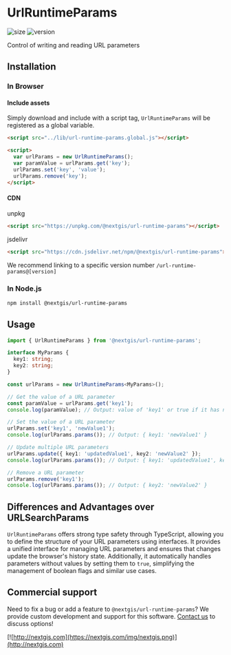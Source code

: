# UrlRuntimeParams

![size](https://img.shields.io/bundlephobia/minzip/@nextgis/url-runtime-params) ![version](https://img.shields.io/npm/v/@nextgis/url-runtime-params)

Control of writing and reading URL parameters

## Installation

### In Browser

#### Include assets

Simply download and include with a script tag, `UrlRuntimeParams` will be registered as a global variable.

```html
<script src="../lib/url-runtime-params.global.js"></script>

<script>
  var urlParams = new UrlRuntimeParams();
  var paramValue = urlParams.get('key');
  urlParams.set('key', 'value');
  urlParams.remove('key');
</script>
```

#### CDN

unpkg

```html
<script src="https://unpkg.com/@nextgis/url-runtime-params"></script>
```

jsdelivr

```html
<script src="https://cdn.jsdelivr.net/npm/@nextgis/url-runtime-params"></script>
```

We recommend linking to a specific version number `/url-runtime-params@[version]`

### In Node.js

```bash
npm install @nextgis/url-runtime-params
```

## Usage

```typescript
import { UrlRuntimeParams } from '@nextgis/url-runtime-params';

interface MyParams {
  key1: string;
  key2: string;
}

const urlParams = new UrlRuntimeParams<MyParams>();

// Get the value of a URL parameter
const paramValue = urlParams.get('key1');
console.log(paramValue); // Output: value of 'key1' or true if it has no value

// Set the value of a URL parameter
urlParams.set('key1', 'newValue1');
console.log(urlParams.params()); // Output: { key1: 'newValue1' }

// Update multiple URL parameters
urlParams.update({ key1: 'updatedValue1', key2: 'newValue2' });
console.log(urlParams.params()); // Output: { key1: 'updatedValue1', key2: 'newValue2' }

// Remove a URL parameter
urlParams.remove('key1');
console.log(urlParams.params()); // Output: { key2: 'newValue2' }
```

## Differences and Advantages over URLSearchParams

`UrlRuntimeParams` offers strong type safety through TypeScript, allowing you to define the structure of your URL parameters using interfaces. It provides a unified interface for managing URL parameters and ensures that changes update the browser's history state. Additionally, it automatically handles parameters without values by setting them to `true`, simplifying the management of boolean flags and similar use cases.

## Commercial support

Need to fix a bug or add a feature to `@nextgis/url-runtime-params`? We provide custom development and support for this software. [Contact us](http://nextgis.com/contact/) to discuss options!

[![http://nextgis.com](https://nextgis.com/img/nextgis.png)](http://nextgis.com)

